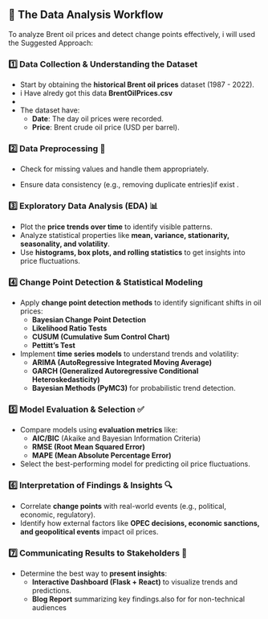 ## 📝 The Data Analysis Workflow  

To analyze Brent oil prices and detect change points effectively, i will used the Suggested Approach:  

### **1️⃣ Data Collection & Understanding the Dataset**  
- Start by obtaining the **historical Brent oil prices** dataset (1987 - 2022).
- i Have alredy got this data **BrentOilPrices.csv**
-  
- The dataset  have:  
  - **Date**: The day oil prices were recorded.  
  - **Price**: Brent crude oil price (USD per barrel).  

### **2️⃣ Data Preprocessing** 🧹  
- Check for missing values and handle them appropriately.  
 
- Ensure data consistency (e.g., removing duplicate entries)if exist .  
  

### **3️⃣ Exploratory Data Analysis (EDA) 📊**  
- Plot the **price trends over time** to identify visible patterns.  
- Analyze statistical properties like **mean, variance, stationarity, seasonality, and volatility**.  
- Use **histograms, box plots, and rolling statistics** to get insights into price fluctuations.  

### **4️⃣ Change Point Detection & Statistical Modeling**  
- Apply **change point detection methods** to identify significant shifts in oil prices:  
  - **Bayesian Change Point Detection**  
  - **Likelihood Ratio Tests**  
  - **CUSUM (Cumulative Sum Control Chart)**  
  - **Pettitt’s Test**  
- Implement **time series models** to understand trends and volatility:  
  - **ARIMA (AutoRegressive Integrated Moving Average)**  
  - **GARCH (Generalized Autoregressive Conditional Heteroskedasticity)**  
  - **Bayesian Methods (PyMC3)** for probabilistic trend detection.  

### **5️⃣ Model Evaluation & Selection** ✅  
- Compare models using **evaluation metrics** like:  
  - **AIC/BIC** (Akaike and Bayesian Information Criteria)  
  - **RMSE (Root Mean Squared Error)**  
  - **MAPE (Mean Absolute Percentage Error)**  
- Select the best-performing model for predicting oil price fluctuations.  

### **6️⃣ Interpretation of Findings & Insights** 🔍  
- Correlate **change points** with real-world events (e.g., political, economic, regulatory).  
- Identify how external factors like **OPEC decisions, economic sanctions, and geopolitical events** impact oil prices.  

### **7️⃣ Communicating Results to Stakeholders** 📢  
- Determine the best way to **present insights**:  
  - **Interactive Dashboard (Flask + React)** to visualize trends and predictions.  
  - **Blog Report** summarizing key findings.also for for non-technical audiences 
  
